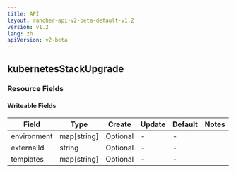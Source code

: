 ```yaml
---
title: API
layout: rancher-api-v2-beta-default-v1.2
version: v1.2
lang: zh
apiVersion: v2-beta
---
```


## kubernetesStackUpgrade



### Resource Fields

#### Writeable Fields

Field | Type | Create | Update | Default | Notes
---|---|---|---|---|---
environment | map[string] | Optional | - | - | 
externalId | string | Optional | - | - | 
templates | map[string] | Optional | - | - | 



<br>
